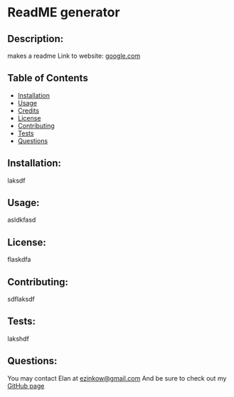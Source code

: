 
# ReadME generator
## Description:
makes a readme
Link to website: [google.com](google.com)
## Table of Contents

* [Installation](#installation)
* [Usage](#usage)
* [Credits](#credits)
* [License](#license)
* [Contributing](#contributing)
* [Tests](#tests)
* [Questions](#questions)

## Installation:
laksdf
## Usage:
asldkfasd
## License:
flaskdfa
## Contributing:
sdflaksdf
## Tests:
lakshdf
## Questions:
You may contact Elan at ezinkow@gmail.com
And be sure to check out my [GitHub page](github.com/ezinkow)
